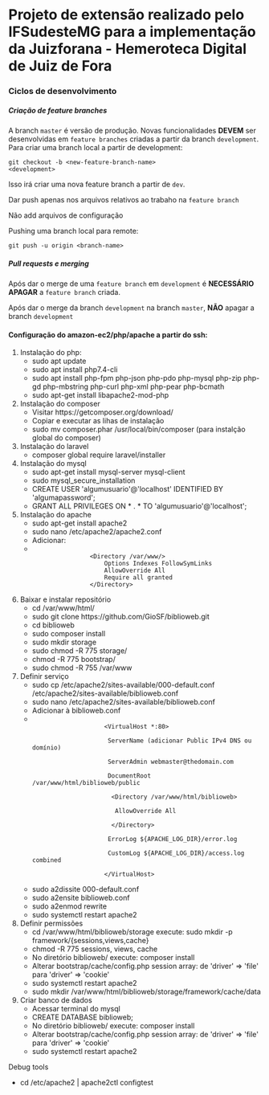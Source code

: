<h1>Projeto de extensão realizado pelo IFSudesteMG para a implementação da Juizforana - Hemeroteca Digital de Juiz de Fora</h1>

<h3>Ciclos de desenvolvimento</h3>

<h5>Criação de feature branches</h5>

<p>A branch <code>master</code> é versão de produção. Novas funcionalidades <strong>DEVEM</strong> ser desenvolvidas em <code>feature branches</code> criadas a partir da branch <code>development</code>. Para criar uma branch local a partir de development:</q>

<code>git checkout -b &lt;new-feature-branch-name&gt; &lt;development&gt;</code>

<p>Isso irá criar uma nova feature branch a partir de <code>dev</code>.</p>
<p>Dar push apenas nos arquivos relativos ao trabaho na <code>feature branch</code></p>
<p>Não add arquivos de configuração<qp>

<p>Pushing uma branch local para remote:</p>

<code>git push -u origin &lt;branch-name&gt;</code>

<h5>Pull requests e merging</h5>

<p>Após dar o merge de uma <code>feature branch</code> em <code>development</code> é <strong>NECESSÁRIO APAGAR</strong> a <code>feature branch</code> criada.</p>
<p>Após dar o merge da branch <code>development</code> na branch <code>master</code>, <strong>NÃO</strong> apagar a branch <code>development</code></p>
<p></p>
<p></p>

<h4>Configuração do amazon-ec2/php/apache a partir do ssh:</h4>

<ol>
	<li>Instalação do php:
		<ul>
			<li>sudo apt update</li>
			<li>sudo apt install php7.4-cli</li>
			<li>sudo apt install php-fpm php-json php-pdo php-mysql php-zip php-gd  php-mbstring php-curl php-xml php-pear php-bcmath</li>
			<li>sudo apt-get install libapache2-mod-php</li>
		</ul>
	</li>
	<li>Instalação do composer
		<ul>
			<li>Visitar https://getcomposer.org/download/</li>
			<li>Copiar e executar as lihas de instalação</li>
			<li>sudo mv composer.phar /usr/local/bin/composer (para instalção global do composer)</li>
		</ul>
	</li>
	<li>Instalação do laravel
		<ul>
			<li>composer global require laravel/installer</li>
		</ul>
	</li>
	<li>Instalação do mysql
		<ul>
			<li>sudo apt-get install mysql-server mysql-client</li>
			<li>sudo mysql_secure_installation</li>
			<li>CREATE USER 'algumusuario'@'localhost' IDENTIFIED BY 'algumapassword';</li>
			<li>GRANT ALL PRIVILEGES ON * . * TO 'algumusuario'@'localhost';</li>
		</ul>
	</li>
	<li>Instalação do apache
		<ul>
			<li>sudo apt-get install apache2</li>
			<li>sudo nano /etc/apache2/apache2.conf</li>
			<li>Adicionar:</li>
			<li>		
			<code>
				&lt;Directory /var/www/&gt;
					Options Indexes FollowSymLinks
					AllowOverride All
					Require all granted
				&lt;/Directory&gt;
			</code><br>
			</li>
		</ul>
	</li>
	<li>Baixar e instalar repositório
		<ul>
			<li>cd /var/www/html/</li>
			<li>sudo git clone https://github.com/GioSF/biblioweb.git</li>
			<li>cd biblioweb</li>
			<li>sudo composer install</li>
			<li>sudo mkdir storage</li>
			<li>sudo chmod -R 775 storage/</li>
			<li>chmod -R 775 bootstrap/</li>
			<li>sudo chmod -R 755 /var/www</li>
		</ul>
	</li>
	<li>Definir serviço
		<ul>
			<li>sudo cp /etc/apache2/sites-available/000-default.conf /etc/apache2/sites-available/biblioweb.conf</li>
			<li>sudo nano /etc/apache2/sites-available/biblioweb.conf</li>
			<li>Adicionar à biblioweb.conf</li>
			<li>
				<code>
					&lt;VirtualHost *:80&gt;<br>
					&emsp;ServerName (adicionar Public IPv4 DNS ou domínio)<br>
					&emsp;ServerAdmin webmaster@thedomain.com<br>
					&emsp;DocumentRoot /var/www/html/biblioweb/public<br>
					&emsp;&emsp;&lt;Directory /var/www/html/biblioweb&gt;<br>
					&emsp;&emsp;&emsp;AllowOverride All<br>
					&emsp;&emsp;&lt;/Directory&gt;<br>
					&emsp;ErrorLog ${APACHE_LOG_DIR}/error.log<br>
					&emsp;CustomLog ${APACHE_LOG_DIR}/access.log combined<br>
					&lt;/VirtualHost&gt;
				</code><br>
			</li>
			<li>sudo a2dissite 000-default.conf</li>
			<li>sudo a2ensite biblioweb.conf</li>
			<li>sudo a2enmod rewrite</li>
			<li>sudo systemctl restart apache2</li>
		</ul>
	</li>
	<li>Definir permissões
		<ul>
			<li>cd /var/www/html/biblioweb/storage execute: sudo mkdir -p framework/{sessions,views,cache}</li>
			<li>chmod -R 775 sessions, views, cache</li>
			<li>No diretório biblioweb/ execute: composer install</li>
			<li>Alterar bootstrap/cache/config.php session array: de 'driver' => 'file' para 'driver' => 'cookie'</li>
			<li>sudo systemctl restart apache2</li>
			<li>sudo mkdir /var/www/html/biblioweb/storage/framework/cache/data</li>
		</ul>
	</li>
	<li>Criar banco de dados
		<ul>
			<li>Acessar terminal do mysql</li>
			<li>CREATE DATABASE biblioweb;</li>
			<li>No diretório biblioweb/ execute: composer install</li>
			<li>Alterar bootstrap/cache/config.php session array: de 'driver' => 'file' para 'driver' => 'cookie'</li>
			<li>sudo systemctl restart apache2</li>
		</ul>
	</li>
</ol>

<p>Debug tools</p>
	<ul>
	<li>cd /etc/apache2 | apache2ctl configtest</li>
	</ul>
